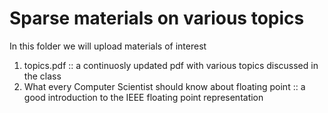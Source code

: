 # Sparse materials on various topics

In this folder we will upload materials of interest

1) topics.pdf :: a continuosly updated pdf with various topics discussed in the class
2) What every Computer Scientist should know about floating point :: a good introduction to the IEEE floating point representation
   
